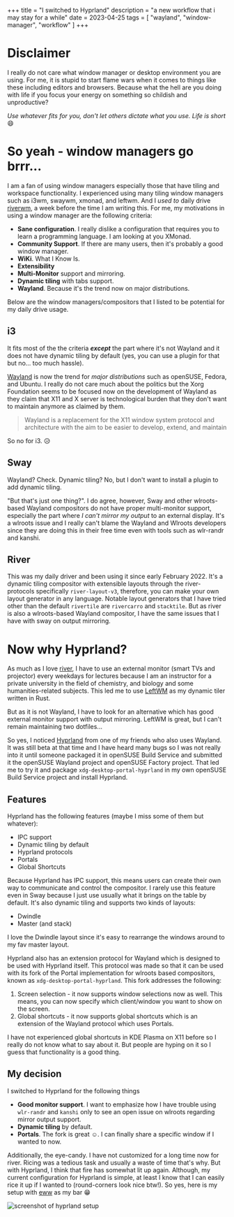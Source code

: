 +++
title = "I switched to Hyprland"
description = "a new workflow that i may stay for a while"
date = 2023-04-25
tags = [
  "wayland",
  "window-manager",
  "workflow"
]
+++

# Disclaimer

I really do not care what window manager or desktop environment you are using.
For me, it is stupid to start flame wars when it comes to things like these
including editors and browsers. Because what the hell are you doing with life
if you focus your energy on something so childish and unproductive? 

*Use whatever fits for you, don't let others dictate what you use. Life is short* 😄

# So yeah - window managers go brrr...

I am a fan of using window managers especially those that have tiling and
workspace functionality. I experienced using many tiling window managers such
as i3wm, swaywm, xmonad, and leftwm. And I *used to* daily drive [riverwm](https://github.com/riverwm/river),
a week before the time I am writing this.
For me, my motivations in using a window manager are the following criteria:

- **Sane configuration**. I really dislike a configuration that requires you to
learn a programming language. I am looking at you XMonad.
- **Community Support**. If there are many users, then it's probably a good
window manager.
- **WiKi**. What I Know Is.
- **Extensibility**
- **Multi-Monitor** support and mirroring.
- **Dynamic tiling** with tabs support.
- **Wayland**. Because it's the trend now on major distributions. 

Below are the window managers/compositors that I listed to be potential for
my daily drive usage.

## i3

It fits most of the the criteria ***except*** the part where it's
not Wayland and it does not have dynamic tiling by default (yes, you can use
a plugin for that but no... too much hassle). 

[Wayland](https://wayland.freedesktop.org) is now the trend for
*major distributions* such as openSUSE, Fedora, and Ubuntu. I really do not care
much about the politics but the Xorg Foundation seems to be focused now on the
development of Wayland as they claim that X11 and X server is technological 
burden that they don't want to maintain anymore as claimed by them.

> Wayland is a replacement for the X11 window system protocol and architecture 
with the aim to be easier to develop, extend, and maintain

So no for i3. 😥

## Sway

Wayland? Check. Dynamic tiling? No, but I don't want to install a plugin to add
dynamic tiling.

"But that's just one thing?". I do agree, however, Sway and other wlroots-based
Wayland compositors do not have proper multi-monitor support, especially the
part where *I can't mirror my output* to an external display. It's a wlroots issue
and I really can't blame the Wayland and Wlroots developers since they are
doing this in their free time even with tools such as wlr-randr and kanshi.

## River

This was my daily driver and been using it since early February 2022. It's a 
dynamic tiling compositor with extensible layouts through the river-protocols
specifically `river-layout-v3`, therefore, you can make your own layout generator in
any language. Notable layout generators that I have tried other than the default
`rivertile` are `rivercarro` and `stacktile`. But as river is also a wlroots-based
Wayland compositor, I have the same issues that I have with sway on output mirroring.

# Now why Hyprland?

As much as I love [river](#river), I have to use an external monitor (smart TVs and projector)
 every weekdays for lectures because I am an instructor for a private university 
in the field of chemistry, and biology and some humanities-related subjects. This led me
to use [LeftWM](https://github.com/leftwm/leftwm) as my dynamic tiler written in Rust.

But as it is not Wayland, I have to look for an alternative which has good external monitor
support with output mirroring. LeftWM is great, but I can't remain maintaining two
dotfiles...

So yes, I noticed [Hyprland](https://hyprland.org) from one of my friends who also uses Wayland.
It was still beta at that time and I have heard many bugs so I was not really into it
until someone packaged it in openSUSE Build Service and submitted it the openSUSE Wayland project
and openSUSE Factory project. That led me to try it and package `xdg-desktop-portal-hyprland`
in my own openSUSE Build Service project and install Hyprland.

## Features

Hyprland has the following features (maybe I miss some of them but whatever):

- IPC support
- Dynamic tiling by default
- Hyprland protocols
- Portals
- Global Shortcuts

Because Hyprland has IPC support, this means users can create their own way to communicate
and control the compositor. I rarely use this feature even in Sway because I just use usually
what it brings on the table by default. It's also dynamic tiling and supports two kinds of layouts:

- Dwindle
- Master (and stack)

I love the Dwindle layout since it's easy to rearrange the windows around to my fav master layout.

Hyprland also has an extension protocol for Wayland which is designed to be used with Hyprland itself.
This protocol was made so that it can be used with its fork of the Portal implementation for
wlroots based compositors, known as `xdg-desktop-portal-hyprland`. This fork addresses the following:

1. Screen selection - it now supports window selections now as well. This means, you can now specify
which client/window you want to show on the screen.
2. Global shortcuts - it now supports global shortcuts which is an extension of the Wayland protocol
which uses Portals.

I have not experienced global shortcuts in KDE Plasma on X11 before so I really do not know
what to say about it. But people are hyping on it so I guess that functionality is a good thing.

## My decision

I switched to Hyprland for the following things

- **Good monitor support**. I want to emphasize how I have trouble using `wlr-randr` and `kanshi` only
to see an open issue on wlroots regarding mirror output support.
- **Dynamic tiling** by default. 
- **Portals**. The fork is great ☺️. I can finally share a specific window if I wanted to now.

Additionally, the eye-candy. I have not customized for a long time now for river. Ricing was a tedious
task and usually a waste of time that's why. But with Hyprland, I think that fire has somewhat lit up
again. Although, my current configuration for Hyprland is simple, at least I know that I can easily
rice it up if I wanted to (round-corners look nice btw!). So yes, here is my setup with [eww](https://elkowar.github.io/eww/eww.html)
as my bar 😁

![screenshot of hyprland setup](./hyprland-fastfetch.png)





